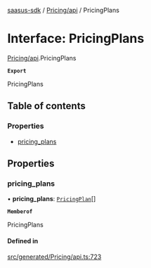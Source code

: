[saasus-sdk](../README.md) / [Pricing/api](../modules/Pricing_api.md) / PricingPlans

# Interface: PricingPlans

[Pricing/api](../modules/Pricing_api.md).PricingPlans

**`Export`**

PricingPlans

## Table of contents

### Properties

- [pricing\_plans](Pricing_api.PricingPlans.md#pricing_plans)

## Properties

### pricing\_plans

• **pricing\_plans**: [`PricingPlan`](Pricing_api.PricingPlan.md)[]

**`Memberof`**

PricingPlans

#### Defined in

[src/generated/Pricing/api.ts:723](https://github.com/saasus-platform/saasus-sdk-javascript/blob/997c544/src/generated/Pricing/api.ts#L723)
